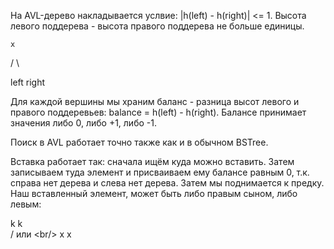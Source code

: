 На AVL-дерево накладывается услвие: |h(left) - h(right)| <= 1. Высота левого поддерева - высота правого поддерева не больше единицы.<br/>

    x 

   / \

left right

Для каждой вершины мы храним баланс - разница высот левого и правого поддеревьев: balance = h(left) - h(right). Балансе принимает значения либо 0, либо +1, либо -1.

Поиск в AVL работает точно также как и в обычном BSTree.

Вставка работает так: сначала ищём куда можно вставить. Затем записываем туда элемент и присваиваем ему балансе равным 0, т.к. справа нет дерева и слева нет дерева. Затем мы поднимается к предку. Наш вставленный элемент, может быть либо правым сыном, либо левым:

  k        k<br/>
 /     или   \<br/>
x             x
